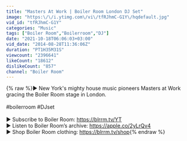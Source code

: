 ```yaml
---
title: "Masters At Work | Boiler Room London DJ Set"
image: "https:\/\/i.ytimg.com\/vi\/tfRJhmC-G1Y\/hqdefault.jpg"
vid_id: "tfRJhmC-G1Y"
categories: "Music"
tags: ["Boiler Room","Boilerroom","DJ"]
date: "2021-10-18T06:06:03+03:00"
vid_date: "2014-08-28T11:36:06Z"
duration: "PT1H35M31S"
viewcount: "2396641"
likeCount: "18612"
dislikeCount: "857"
channel: "Boiler Room"
---
```

{% raw %}► New York's mighty house music pioneers Masters at Work gracing the Boiler Room stage in London.<br /><br />#boilerroom #DJset<br /><br />► Subscribe to Boiler Room: <a rel="nofollow" target="blank" href="https://blrrm.tv/YT">https://blrrm.tv/YT</a><br />► Listen to Boiler Room’s archive: <a rel="nofollow" target="blank" href="https://apple.co/2yLrQv4">https://apple.co/2yLrQv4</a><br />► Shop Boiler Room clothing: <a rel="nofollow" target="blank" href="https://blrrm.tv/shop">https://blrrm.tv/shop</a>{% endraw %}
